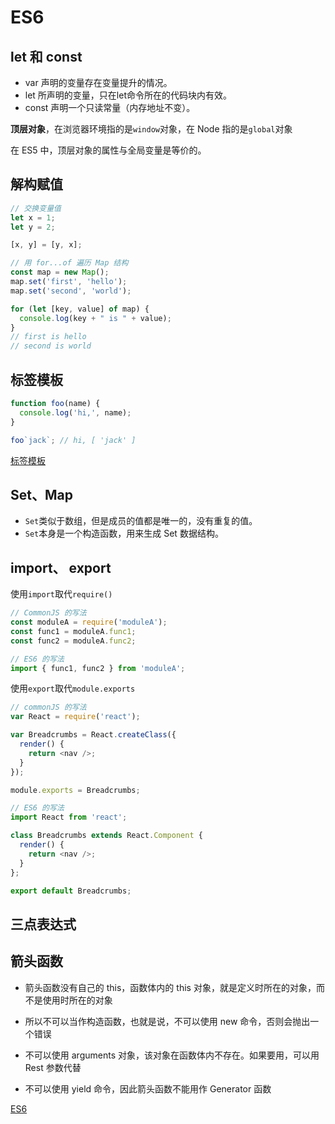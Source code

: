 # ES6

## let 和 const

- var 声明的变量存在变量提升的情况。
- let 所声明的变量，只在let命令所在的代码块内有效。
- const 声明一个只读常量（内存地址不变）。

**顶层对象**，在浏览器环境指的是`window`对象，在 Node 指的是`global`对象

在 ES5  中，顶层对象的属性与全局变量是等价的。

## 解构赋值

```javascript
// 交换变量值 
let x = 1;
let y = 2;

[x, y] = [y, x];

// 用 for...of 遍历 Map 结构
const map = new Map();
map.set('first', 'hello');
map.set('second', 'world');

for (let [key, value] of map) {
  console.log(key + " is " + value);
}
// first is hello
// second is world
```

## 标签模板

```js
function foo(name) {
  console.log('hi,', name);
}

foo`jack`; // hi, [ 'jack' ]
```

[标签模板](https://es6.ruanyifeng.com/#docs/string#%E6%A0%87%E7%AD%BE%E6%A8%A1%E6%9D%BF)

## Set、Map

- `Set`类似于数组，但是成员的值都是唯一的，没有重复的值。
- `Set`本身是一个构造函数，用来生成 Set 数据结构。

## import、 export

使用`import`取代`require()`

```javascript
// CommonJS 的写法
const moduleA = require('moduleA');
const func1 = moduleA.func1;
const func2 = moduleA.func2;

// ES6 的写法
import { func1, func2 } from 'moduleA';
```

使用`export`取代`module.exports`

```javascript
// commonJS 的写法
var React = require('react');

var Breadcrumbs = React.createClass({
  render() {
    return <nav />;
  }
});

module.exports = Breadcrumbs;

// ES6 的写法
import React from 'react';

class Breadcrumbs extends React.Component {
  render() {
    return <nav />;
  }
};

export default Breadcrumbs;
```

## 三点表达式

## 箭头函数

- 箭头函数没有自己的 this，函数体内的 this 对象，就是定义时所在的对象，而不是使用时所在的对象

- 所以不可以当作构造函数，也就是说，不可以使用 new 命令，否则会抛出一个错误

- 不可以使用 arguments 对象，该对象在函数体内不存在。如果要用，可以用 Rest 参数代替

- 不可以使用 yield 命令，因此箭头函数不能用作 Generator 函数

[ES6](https://es6.ruanyifeng.com/)
